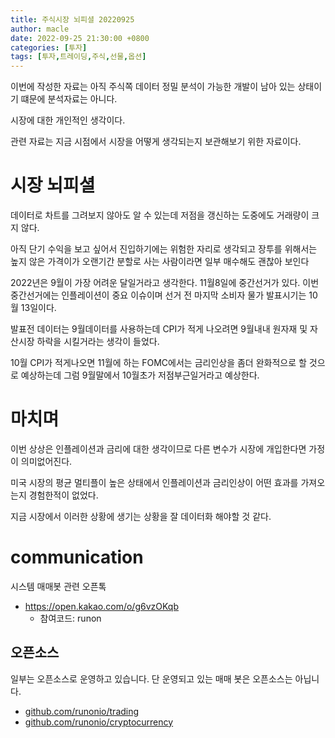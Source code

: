 ```yaml
---
title: 주식시장 뇌피셜 20220925
author: macle
date: 2022-09-25 21:30:00 +0800
categories: [투자]
tags: [투자,트레이딩,주식,선물,옵션]
---
```


이번에 작성한 자료는 아직 주식쪽 데이터 정밀 분석이 가능한 개발이 남아 있는 상태이기 떄문에 분석자료는 아니다.

시장에 대한 개인적인 생각이다.

관련 자료는 지금 시점에서 시장을 어떻게 생각되는지 보관해보기 위한 자료이다.

# 시장 뇌피셜
데이터로 차트를 그려보지 않아도 알 수 있는데 저점을 갱신하는 도중에도 거래량이 크지 않다.

아직 단기 수익을 보고 싶어서 진입하기에는 위험한 자리로 생각되고 장투를 위해서는 높지 않은 가격이가 오랜기간 분할로 사는 사람이라면 일부 매수해도 괜찮아 보인다

2022년은 9월이 가장 어려운 달일거라고 생각한다. 11월8일에 중간선거가 있다. 이번 중간선거에는 인플레이션이 중요 이슈이며 선거 전 마지막 소비자 물가 발표시기는 10월 13일이다.

발표전 데이터는 9월데이터를 사용하는데 CPI가 적게 나오려면 9월내내 원자재 및 자산시장 하락을 시킬거라는 생각이 들었다.


10월 CPI가 적게나오면 11월에 하는 FOMC에서는 금리인상을 좀더 완화적으로 할 것으로 예상하는데 그럼 9월말에서 10월초가 저점부근일거라고 예상한다.

# 마치며
이번 상상은 인플레이션과 금리에 대한 생각이므로 다른 변수가 시장에 개입한다면 가정이 의미없어진다.

미국 시장의 평균 멀티플이 높은 상태에서 인플레이션과 금리인상이 어떤 효과를 가져오는지 경험한적이 없었다. 

지금 시장에서 이러한 상황에 생기는 상황을 잘 데이터화 해야할 것 같다.


# communication
시스템 매매봇 관련 오픈톡
- https://open.kakao.com/o/g6vzOKqb
    - 참여코드: runon

## 오픈소스
일부는 오픈소스로 운영하고 있습니다. 단 운영되고 있는 매매 봇은 오픈소스는 아닙니다.

- [github.com/runonio/trading](https://github.com/runonio/trading)
- [github.com/runonio/cryptocurrency](https://github.com/runonio/cryptocurrency)
